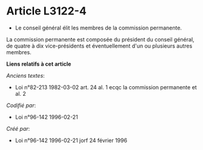 # Article L3122-4

- Le conseil général élit les membres de la commission permanente.

La commission permanente est composée du président du conseil général, de quatre à dix vice-présidents et éventuellement d'un
ou plusieurs autres membres.

**Liens relatifs à cet article**

_Anciens textes_:

  - Loi n°82-213 1982-03-02 art. 24 al. 1 ecqc la commission permanente et al. 2

_Codifié par_:

  - Loi n°96-142 1996-02-21

_Créé par_:

  - Loi n°96-142 1996-02-21 jorf 24 février 1996
